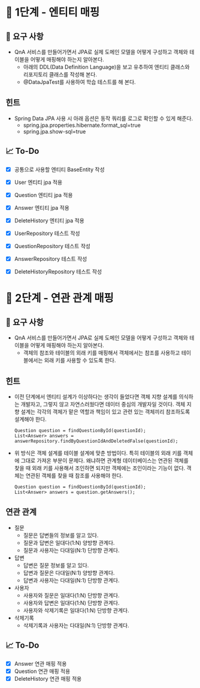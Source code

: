# 🚀 1단계 - 엔티티 매핑

## 📄 요구 사항
- QnA 서비스를 만들어가면서 JPA로 실제 도메인 모델을 어떻게 구성하고 객체와 테이블을 어떻게 매핑해야 하는지 알아본다.
    + 아래의 DDL(Data Definition Language)을 보고 유추하여 엔티티 클래스와 리포지토리 클래스를 작성해 본다.
    + @DataJpaTest를 사용하여 학습 테스트를 해 본다.

## 힌트
- Spring Data JPA 사용 시 아래 옵션은 동작 쿼리를 로그로 확인할 수 있게 해준다.
    + spring.jpa.properties.hibernate.format_sql=true
    + spring.jpa.show-sql=true

## 📈 To-Do
- [x] 공통으로 사용할 엔티티 BaseEntity 작성
- [x] User 엔티티 jpa 적용
- [x] Question 엔티티 jpa 적용
- [x] Answer 엔티티 jpa 적용
- [x] DeleteHistory 엔티티 jpa 적용
- [x] UserRepository 테스트 작성
- [x] QuestionRepository 테스트 작성
- [x] AnswerRepository 테스트 작성
- [x] DeleteHistoryRepository 테스트 작성


# 🚀 2단계 - 연관 관계 매핑

## 📄 요구 사항
- QnA 서비스를 만들어가면서 JPA로 실제 도메인 모델을 어떻게 구성하고 객체와 테이블을 어떻게 매핑해야 하는지 알아본다.
    + 객체의 참조와 테이블의 외래 키를 매핑해서 객체에서는 참조를 사용하고 테이블에서는 외래 키를 사용할 수 있도록 한다.

## 힌트
- 이전 단계에서 엔티티 설계가 이상하다는 생각이 들었다면 객체 지향 설계를 의식하는 개발자고, 그렇지 않고 자연스러웠다면 데이터 중심의 개발자일 것이다. 객체 지향 설계는 각각의 객체가 맡은 역할과 책임이 있고 관련 있는 객체끼리 참조하도록 설계해야 한다.
  ```
  Question question = findQuestionById(questionId);
  List<Answer> answers = answerRepository.findByQuestionIdAndDeletedFalse(questionId);
  ```
- 위 방식은 객체 설계를 테이블 설계에 맞춘 방법이다. 특히 테이블의 외래 키를 객체에 그대로 가져온 부분이 문제다. 왜냐하면 관계형 데이터베이스는 연관된 객체를 찾을 때 외래 키를 사용해서 조인하면 되지만 객체에는 조인이라는 기능이 없다. 객체는 연관된 객체를 찾을 때 참조를 사용해야 한다.
  ```
  Question question = findQuestionById(questionId);
  List<Answer> answers = question.getAnswers();
  ```

## 연관 관계
- 질문
    + 질문은 답변들의 정보를 알고 있다.
    + 질문과 답변은 일대다(1:N) 양방향 관계다.
    + 질문과 사용자는 다대일(N:1) 단방향 관계다.
- 답변
    + 답변은 질문 정보를 알고 있다.
    + 답변과 질문은 다대일(N:1) 양방향 관계다.
    + 답변과 사용자는 다대일(N:1) 단방향 관계다.
- 사용자
    + 사용자와 질문은 일대다(1:N) 단방향 관계다.
    + 사용자와 답변은 일대다(1:N) 단방향 관계다.
    + 사용자와 삭제기록은 일대다(1:N) 단방향 관계다.
- 삭제기록
    + 삭제기록과 사용자는 다대일(N:1) 단방향 관계다.

## 📈 To-Do
- [x] Answer 연관 매핑 적용
- [x] Question 연관 매핑 적용
- [x] DeleteHistory 연관 매핑 적용
